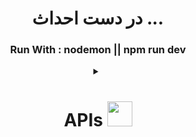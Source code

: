 <div align="center">

# در دست احداث ...

### Run With : nodemon || npm run dev

<details>
<summary><h1> APIs <a href="https://github.com/Ali-Script"><img src="https://user-images.githubusercontent.com/74038190/212284087-bbe7e430-757e-4901-90bf-4cd2ce3e1852.gif" width="40px" /></h1></summary>

<div align="left">


```py

GET  http://localhost:4001/ 
POST  http://localhost:4001/auth  Body: {UserName, Email, Password, ConfirmPassword}
POST  http://localhost:4001/authCode  Body: {Code, UserName, Email, Password, ConfirmPassword}
POST  http://localhost:4001/login  Body: {Identifeir, Password}
GET  http://localhost:4001/getMe

```
  
</details>
